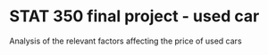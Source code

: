 # STAT 350 final project - used car
Analysis of the relevant factors affecting the price of used cars
